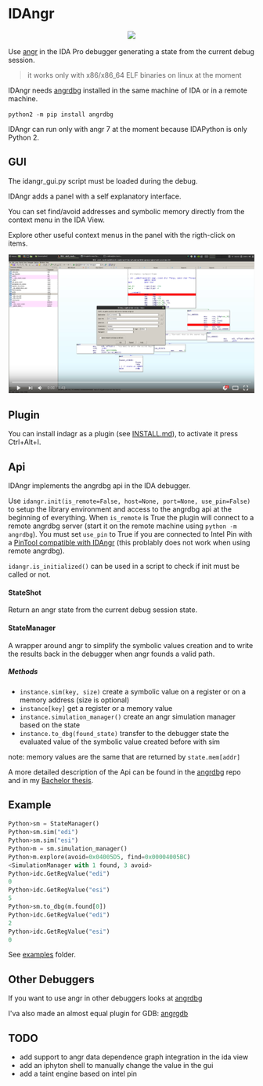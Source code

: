 # IDAngr

<p align="center">
<img src="http://andreafioraldi.altervista.org/idangr.png">
</p>

Use [angr](https://github.com/angr/angr) in the IDA Pro debugger generating a state from the current debug session.

> it works only with x86/x86_64 ELF binaries on linux at the moment

IDAngr needs [angrdbg](https://github.com/andreafioraldi/angrdbg) installed in the same machine of IDA or in a remote machine.

`python2 -m pip install angrdbg`

IDAngr can run only with angr 7 at the moment because IDAPython is only Python 2.

## GUI

The idangr_gui.py script must be loaded during the debug.

IDAngr adds a panel with a self explanatory interface.

You can set find/avoid addresses and symbolic memory directly from the context menu in the IDA View.

Explore other useful context menus in the panel with the rigth-click on items.

[![youtube_img](/images/youtube.png)](https://www.youtube.com/watch?v=orFYI9C1KqE)

## Plugin 

You can install indagr as a plugin (see [INSTALL.md](INSTALL.md)), to activate it press Ctrl+Alt+I.

## Api

IDAngr implements the angrdbg api in the IDA debugger.

Use `idangr.init(is_remote=False, host=None, port=None, use_pin=False)` to setup the library environment and access to the angrdbg api at the beginning of everything.
When `is_remote` is True the plugin will connect to a remote angrdbg server (start it on the remote machine using `python -m angrdbg`).
You must set `use_pin` to True if you are connected to Intel Pin with a [PinTool compatible with IDAngr](https://github.com/andreafioraldi/IDAngr-PinTool) (this problably does not work when using remote angrdbg).

`idangr.is_initialized()` can be used in a script to check if init must be called or not.

#### StateShot

Return an angr state from the current debug session state.

#### StateManager

A wrapper around angr to simplify the symbolic values creation and to write the results back in the debugger when angr founds a valid path.

##### Methods
+ `instance.sim(key, size)`        create a symbolic value on a register or on a memory address (size is optional)
+ `instance[key]`                  get a register or a memory value
+ `instance.simulation_manager()`  create an angr simulation manager based on the state
+ `instance.to_dbg(found_state)`   transfer to the debugger state the evaluated value of the symbolic value created before with sim

note: memory values are the same that are returned by `state.mem[addr]`

A more detailed description of the Api can be found in the [angrdbg](https://github.com/andreafioraldi/angrdbg) repo and in my [Bachelor thesis](https://github.com/andreafioraldi/bsc-thesis).

## Example

```python
Python>sm = StateManager()
Python>sm.sim("edi")
Python>sm.sim("esi")
Python>m = sm.simulation_manager()
Python>m.explore(avoid=0x04005D5, find=0x00004005BC)
<SimulationManager with 1 found, 3 avoid>
Python>idc.GetRegValue("edi")
0
Python>idc.GetRegValue("esi")
5
Python>sm.to_dbg(m.found[0])
Python>idc.GetRegValue("edi")
2
Python>idc.GetRegValue("esi")
0
```

See [examples](https://github.com/andreafioraldi/IDAngr/tree/master/examples) folder.

## Other Debuggers

If you want to use angr in other debuggers looks at [angrdbg](https://github.com/andreafioraldi/angrdbg)

I'va also made an almost equal plugin for GDB: [angrgdb](https://github.com/andreafioraldi/angrgdb)

## TODO
+ add support to angr data dependence graph integration in the ida view
+ add an iphyton shell to manually change the value in the gui
+ add a taint engine based on intel pin


